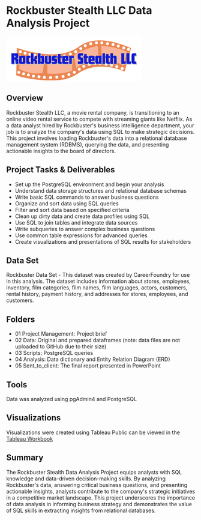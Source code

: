 # Rockbuster Stealth LLC Data Analysis Project
![Logo](Rockbuster_Stealth_LLC_logo.png)

## Overview
Rockbuster Stealth LLC, a movie rental company, is transitioning to an online video rental service to compete with streaming giants like Netflix. As a data analyst hired by Rockbuster's business intelligence department, your job is to analyze the company's data using SQL to make strategic decisions. This project involves loading Rockbuster's data into a relational database management system (RDBMS), querying the data, and presenting actionable insights to the board of directors.

## Project Tasks & Deliverables
* Set up the PostgreSQL environment and begin your analysis
* Understand data storage structures and relational database schemas
* Write basic SQL commands to answer business questions
* Organize and sort data using SQL queries
* Filter and sort data based on specified criteria
* Clean up dirty data and create data profiles using SQL
* Use SQL to join tables and integrate data sources
* Write subqueries to answer complex business questions
* Use common table expressions for advanced queries
* Create visualizations and presentations of SQL results for stakeholders

## Data Set
Rockbuster Data Set - This dataset was created by CareerFoundry for use in this analysis. The dataset includes information about stores, employees, inventory, film categories, film names, film languages, actors, customers, rental history, payment history, and addresses for stores, employees, and customers.

## Folders
* 01 Project Management: Project brief
* 02 Data: Original and prepared dataframes (note: data files are not uploaded to GitHub due to their size)
* 03 Scripts: PostgreSQL queries
* 04 Analysis: Data dictionary and Entity Relation Diagram (ERD)
* 05 Sent_to_client: The final report presented in PowerPoint

## Tools
Data was analyzed using pgAdmin4 and PostgreSQL

## Visualizations
Visualizations were created using Tableau Public can be viewed in the [Tableau Workbook](https://public.tableau.com/app/profile/sarah.tischer/viz/3_10_Presenting_SQL_Results/RockbusterStealthLLC)

## Summary
The Rockbuster Stealth Data Analysis Project equips analysts with SQL knowledge and data-driven decision-making skills. By analyzing Rockbuster's data, answering critical business questions, and presenting actionable insights, analysts contribute to the company's strategic initiatives in a competitive market landscape. This project underscores the importance of data analysis in informing business strategy and demonstrates the value of SQL skills in extracting insights from relational databases.
